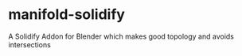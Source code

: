 # manifold-solidify
A Solidify Addon for Blender which makes good topology and avoids intersections
